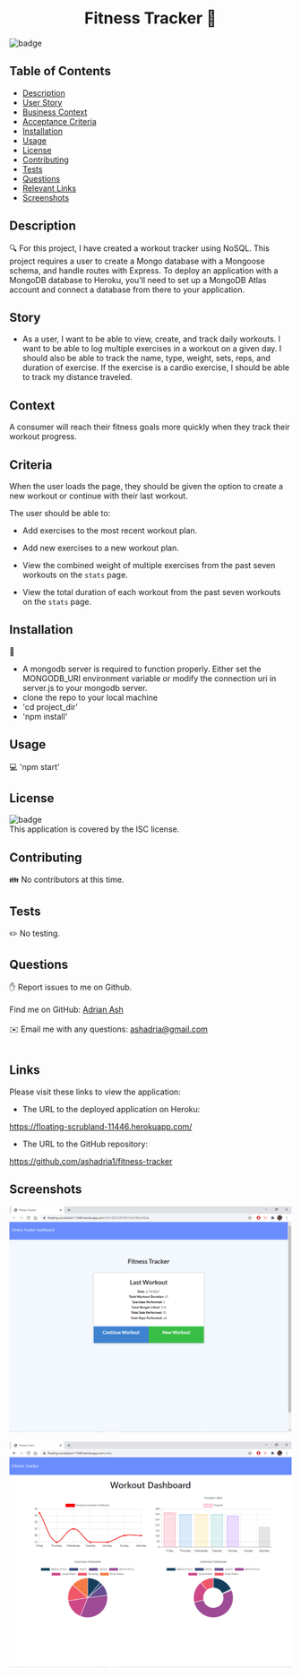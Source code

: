 

<h1 align="center">Fitness Tracker 👋</h1>

![badge](https://img.shields.io/badge/license-ISC-brightgreen)<br />

## Table of Contents
- [Description](#Description)
- [User Story](#Story)
- [Business Context](#Context)
- [Acceptance Criteria](#Criteria)
- [Installation](#Installation)
- [Usage](#Usage)
- [License](#License)
- [Contributing](#Contributors)
- [Tests](#Tests)
- [Questions](#Issues)
- [Relevant Links](#Links)
- [Screenshots](#Screenshots)

## Description
🔍 For this project, I have created a workout tracker using NoSQL. This project requires a user to create a Mongo database with a Mongoose schema, and handle routes with Express.  To deploy an application with a MongoDB database to Heroku, you'll need to set up a MongoDB Atlas account and connect a database from there to your application.

## Story

* As a user, I want to be able to view, create, and track daily workouts.  I want to be able to log multiple exercises in a workout on a given day.  I should also be able to track the name, type, weight, sets, reps, and duration of exercise.  If the exercise is a cardio exercise, I should be able to track my distance traveled.

## Context

A consumer will reach their fitness goals more quickly when they track their workout progress.

## Criteria

When the user loads the page, they should be given the option to create a new workout or continue with their last workout.

The user should be able to:

* Add exercises to the most recent workout plan.

* Add new exercises to a new workout plan.

* View the combined weight of multiple exercises from the past seven workouts on the `stats` page.

* View the total duration of each workout from the past seven workouts on the `stats` page.


## Installation
💾 
* A mongodb server is required to function properly. Either set the MONGODB_URI environment variable or modify the connection uri in server.js to your mongodb server.
* clone the repo to your local machine
* 'cd project_dir'
* 'npm install'

## Usage
💻 'npm start'

## License
![badge](https://img.shields.io/badge/license-ISC-brightgreen)
<br />
This application is covered by the ISC license. 

## Contributing
👪 No contributors at this time.

## Tests
✏️ No testing.

## Questions
✋ Report issues to me on Github.<br />
<br />
Find me on GitHub: [Adrian Ash](https://github.com/ashadria1)<br />
<br />
✉️ Email me with any questions: ashadria@gmail.com<br /><br />

## Links

Please visit these links to view the application:

* The URL to the deployed application on Heroku:

https://floating-scrubland-11446.herokuapp.com/


* The URL to the GitHub repository:

https://github.com/ashadria1/fitness-tracker

## Screenshots

![Screenshot of input page.](assets/Screenshot1.png?raw=true "Screenshot of input page.")
<br />

![Screenshot of fitness dashboard.](assets/Screenshot2.png?raw=true "Screenshot of fitness dashboard.")
